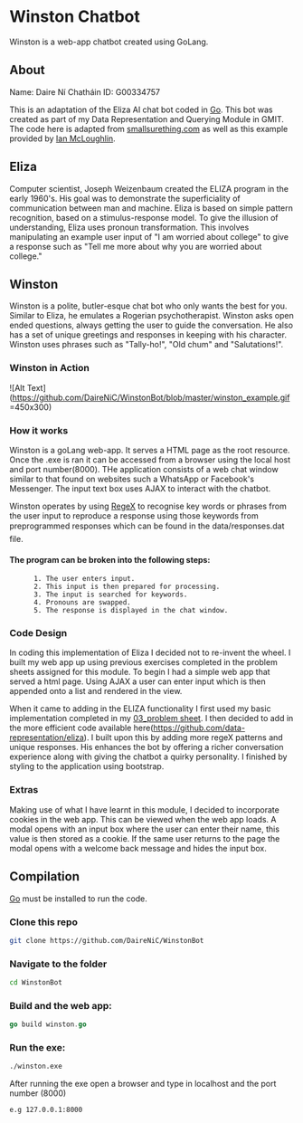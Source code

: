# Winston Chatbot
Winston is a web-app chatbot created using GoLang.

## About
Name: Daire Ní Chatháin
ID: G00334757

This is an adaptation of the Eliza AI chat bot coded in [Go](http://golang.org). This bot was created as part of my Data Representation and Querying Module in GMIT. The code here is adapted from [smallsurething.com](https://www.smallsurething.com/implementing-the-famous-eliza-chatbot-in-python/) as well as this example provided by [Ian McLoughlin](https://github.com/data-representation/eliza).

## Eliza
Computer scientist, Joseph Weizenbaum created the ELIZA program in the early 1960's. His goal was to demonstrate the superficiality of communication between man and machine. Eliza is based on simple pattern recognition, based on a stimulus-response model. To give the illusion of understanding, Eliza uses pronoun transformation. This involves manipulating an example user input of "I am worried about college" to give a response such as "Tell me more about why you are worried about college."

## Winston
Winston is a polite, butler-esque chat bot who only wants the best for you. Similar to Eliza, he emulates a Rogerian psychotherapist. Winston asks open ended questions, always getting the user to guide the conversation. He also has a set of unique greetings and responses in keeping with his character. Winston uses phrases such as "Tally-ho!", "Old chum" and "Salutations!". 

### Winston in Action
![Alt Text](https://github.com/DaireNiC/WinstonBot/blob/master/winston_example.gif =450x300)


### How it works
Winston is a  goLang web-app. It serves a HTML page as the root resource. Once the .exe is ran it can be accessed from a browser using the local host and port number(8000). THe application consists of a web chat window similar to that found on websites such a WhatsApp or Facebook's Messenger. The input text box uses AJAX to interact with the chatbot. 

Winston operates by using [RegeX](https://golang.org/pkg/regexp/) to recognise key words or phrases from the user input to reproduce a response using those keywords from preprogrammed responses which can be found in the data/responses.dat file. 

#### The program can be broken into the following steps:
          1. The user enters input.
          2. This input is then prepared for processing.
          3. The input is searched for keywords.
          4. Pronouns are swapped.
          5. The response is displayed in the chat window.
          
### Code Design
In coding this implementation of Eliza I decided not to re-invent the wheel. I built my web app up using previous exercises completed in the problem sheets assigned for this module. To begin I had a simple web app that served a html page. Using AJAX a user can enter input which is then appended onto a list and rendered in the view. 

When it came to adding in the ELIZA functionality I first used my basic implementation completed in my [03_problem sheet](https://github.com/DaireNiC/03_go_problem_sheet). I then decided to add in the more efficient code available here(https://github.com/data-representation/eliza). I built upon this by adding more regeX patterns and unique responses. His enhances the bot by offering a richer conversation experience along with giving the chatbot a quirky personality. I finished by styling to the application using bootstrap.

### Extras 
Making use of what I have learnt in this module, I decided to incorporate cookies in the web app. This can be viewed when the web app loads. A modal opens with an input box where the user can enter their name, this value is then stored as a cookie. If the same user returns to the page the modal opens with a welcome back message and hides the input box.


## Compilation
[Go](https://golang.org) must be installed to run the code.

### Clone this repo
```bash
git clone https://github.com/DaireNiC/WinstonBot
```
### Navigate to the folder
```bash
cd WinstonBot
```
### Build and the web app:
```go
go build winston.go
```
### Run the exe:
```bash
./winston.exe
```
After running the exe open a browser and type in localhost and the port number (8000)
```bash
e.g 127.0.0.1:8000
```
